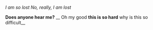 *I am so lost*
_No, really, I am lost_

**Does anyone hear me?**
__ Oh my good **this is so hard** why is this so difficult__
